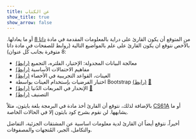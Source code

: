 ```yaml
---
title: عن الكتاب
show_title: true
show_arrow: false
---
```


من المتوقع أن يكون القارئ على دراية بالمعلومات المقدمة في مادة [داتا 8][data8] أو ما يعادلها. بالأخص نتوقع ان يكون القارئ على علم بالمواضيع التالية (روابط للصفحات في مادة داتا 8 متوفرة بجانب كُل عنوان):

- معالجة البيانات المجدولة: الإختيار، الفلتره، التجميع [(رابط)][8.2]
- مفاهيم الاحتمالات الأساسية [(رابط)][9.5]
- العينات، القواعد التجريبية في الأحصاء [(رابط)][10.3]
- اختبار الفرضيات بإستخدام العينات بواسطة Bootstrap [(رابط)][13.4] [📝][bootstrap]
- الإنحدار في المربعات الدُنيا [(رابط)][16.2] [📝][LeastSquaresRegression]
- التصنيف [(رابط)][17.1]

بالإضافة لذلك، نتوقع أن القارئ أخذ مادة في البرمجة بلغة بايثون، مثلاً [CS61A][61a] أو ما يشابهها. لن نقوم بشرح كود بايثون إلا في الحالات الخاصة.  

أخيراً، نتوقع أيضاً ان القارئ لدية معلومات اساسية عن المشتقات الجزئية، التفاضل والتكامل، الجبر، المُتجهات والمصفوفات.

[8.2]: https://www.inferentialthinking.com/chapters/08/2/classifying-by-one-variable.html
[9.5]: https://www.inferentialthinking.com/chapters/09/5/finding-probabilities.html
[10.3]: https://www.inferentialthinking.com/chapters/10/3/empirical-distribution-of-a-statistic.html
[13.4]: https://www.inferentialthinking.com/chapters/13/4/using-confidence-intervals.html
[16.2]: https://www.inferentialthinking.com/chapters/16/2/inference-for-the-true-slope.html
[17.1]: https://www.inferentialthinking.com/chapters/17/1/nearest-neighbors.html
[data8]: http://www.data8.org/
[61a]: https://cs61a.org/
[bootstrap]: https://towardsdatascience.com/an-introduction-to-the-bootstrap-method-58bcb51b4d60
[LeastSquaresRegression]: https://www.mathsisfun.com/data/least-squares-regression.html